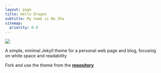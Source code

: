 ```yaml
---
layout: page
title: Hello Dragon
subtitle: My name is Ne Zha
sitemap:
  priority: 0.9
---
```


<img src="{{ '/assets/img/nezha.jpg' | prepend: site.baseurl }}" id="about-img">

<div id="describe-text">
	<p>A simple, minimal Jekyll theme for a personal web page and blog, focusing on white space and readability</p>
	<p>Fork and use the theme from the <strong> <a href="https://github.com/knhash/Pudhina"> repository</a> </strong></p>
</div>